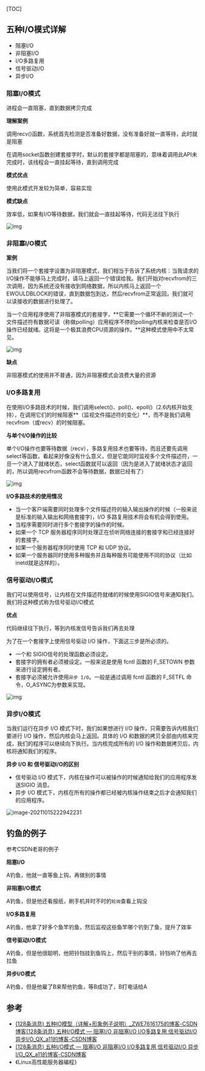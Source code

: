[TOC]

## **五种I/O模式**详解

- 阻塞I/O
- 非阻塞I/O 
- I/O多路复用 
- 信号驱动I/O
- 异步I/O

### 阻塞I/O模式

进程会一直阻塞，直到数据拷贝完成

**理解案例**

调用recv()函数，系统首先检测是否准备好数据，没有准备好就一直等待，此时就是阻塞

在调用socket函数创建套接字时，默认的套接字都是阻塞的，意味着调用此API未完成时，该线程会一直挂起等待，直到调用完成

**模式优点**

使用此模式开发较为简单，容易实现

**模式缺点**

效率低，如果有I/O等待数据，我们就会一直挂起等待，代码无法往下执行

![img](https://syz-picture.oss-cn-shenzhen.aliyuncs.com/20190313205158429.png)

### 非阻塞I/O模式

**案例**

当我们将一个套接字设置为非阻塞模式，我们相当于告诉了系统内核：当我请求的I/O操作不能够马上完成时，请马上返回一个错误给我。我们开始对recvfrom的三次调用，因为系统还没有接收到网络数据，所以内核马上返回一个EWOULDBLOCK的错误，直到数据包到达，然后recvfrom正常返回，我们就可以读接收的数据进行处理了。

 当一个应用程序使用了非阻塞模式的套接字，**它需要一个循环不断的测试一个文件描述符有数据可读（称做polling）应用程序不停的polling内核来检查是否I/O操作已经就绪。这将是一个极其浪费CPU资源的操作。**这种模式使用中不太常见。

![img](https://syz-picture.oss-cn-shenzhen.aliyuncs.com/20190313212933561.png)

**缺点**

非阻塞模式的使用并不普通，因为非阻塞模式会浪费大量的资源

### **I/O多路复用**

在使用I/O多路技术的时候，我们调用select()、poll()、epoll()（2.6内核开始支持），在调用它们的时候阻塞**（监视文件描述符的变化）**，而不是我们调用recvfrom（或recv）的时候阻塞。

**与单个I/O操作的比较**

单个I/O操作也要等待数据（recv），多路复用技术也要等待，而且还要先调用select等函数，看起来好像没有什么意义，但是它能同时监视多个文件描述符，一旦一个进入了就绪状态，select函数就可以返回（因为是进入了就绪状态才返回的，所以调用recvfrom函数不会等待数据，数据已经有了）

![img](https://syz-picture.oss-cn-shenzhen.aliyuncs.com/20190315190101303.png)

**I/O多路技术的使用情况**

- 当一个客户端需要同时处理多个文件描述符的输入输出操作的时候（一般来说是标准的输入输出和网络套接字)，I/O 多路复用技术将会有机会得到使用。
- 当程序需要同时进行多个套接字的操作的时候。
- 如果一个 TCP 服务器程序同时处理正在侦听网络连接的套接字和已经连接好的套接字。
- 如果一个服务器程序同时使用 TCP 和 UDP 协议。
- 如果一个服务器同时使用多种服务并且每种服务可能使用不同的协议（比如 inetd就是这样的）。

### **信号驱动I/O模式**

我们可以使用信号，让内核在文件描述符就绪的时候使用SIGIO信号来通知我们。我们将这种模式称为信号驱动I/O模式

**优点**

代码继续往下执行，等到内核发信号告诉我们再去处理

为了在一个套接字上使用信号驱动 I/O 操作，下面这三步是所必须的。

- 一个和 SIGIO信号的处理函数必须设定。
- 套接字的拥有者必须被设定。一般来说是使用 fcntl 函数的 F_SETOWN 参数来进行设定拥有者。
- 套接字必须被允许使用`异步 I/O`。一般是通过调用 fcntl 函数的 F_SETFL 命令，O_ASYNC为参数来实现。

![img](https://syz-picture.oss-cn-shenzhen.aliyuncs.com/20190315194201132.png)

### **异步I/O模式**

当我们运行在异步 I/O 模式下时，我们如果想进行 I/O 操作，只需要告诉内核我们要进行 I/O 操作，然后内核会马上返回。具体的 I/O 和数据的拷贝全部由内核来完成，我们的程序可以继续向下执行。当内核完成所有的 I/O 操作和数据拷贝后，内核将通知我们的程序。

**异步 I/O 和  信号驱动I/O的区别**

- 信号驱动 I/O 模式下，内核在操作可以被操作的时候通知给我们的应用程序发送SIGIO 消息。
- 异步 I/O 模式下，内核在所有的操作都已经被内核操作结束之后才会通知我们的应用程序。

![image-20211015222942231](https://syz-picture.oss-cn-shenzhen.aliyuncs.com/image-20211015222942231.png)

## 钓鱼的例子

参考CSDN老哥的例子

**阻塞I/O**

A钓鱼，他就一直等鱼上钩，再做别的事情

**非阻塞I/O模式**

A钓鱼，但是他还看报纸，刷手机并时不时的`轮询`查看上钩没

**I/O多路复用**

A钓鱼，他拿了好多个鱼竿钓鱼，然后监视这些鱼竿哪个钓到了鱼，提升了效率

**信号驱动I/O模式**

A钓鱼，但是他很聪明，他把铃铛挂到鱼钩上，然后干别的事情，铃铛响了他再去拉鱼

**异步I/O模式**

A钓鱼，但是他雇了B来帮他钓鱼，等B成功了，B打电话给A

## 参考

- [(128条消息) 五种IO模型（详解+形象例子说明）_ZWE7616175的博客-CSDN博客](https://blog.csdn.net/ZWE7616175/article/details/80591587)[(128条消息) 五种I/O模式 — 阻塞I/O 非阻塞I/O I/O多路复用 信号驱动I/O 异步I/O_QX_a11的博客-CSDN博客](https://blog.csdn.net/QX_a11/article/details/88540557?ops_request_misc=%7B%22request%5Fid%22%3A%22163429320216780261959769%22%2C%22scm%22%3A%2220140713.130102334..%22%7D&request_id=163429320216780261959769&biz_id=0&utm_medium=distribute.pc_search_result.none-task-blog-2~all~first_rank_ecpm_v1~rank_v31_ecpm-1-88540557.pc_search_result_hbase_insert&utm_term=阻塞I%2FO&spm=1018.2226.3001.4187)
- [(128条消息) 五种I/O模式 — 阻塞I/O 非阻塞I/O I/O多路复用 信号驱动I/O 异步I/O_QX_a11的博客-CSDN博客](https://blog.csdn.net/QX_a11/article/details/88540557?ops_request_misc=%7B%22request%5Fid%22%3A%22163429320216780261959769%22%2C%22scm%22%3A%2220140713.130102334..%22%7D&request_id=163429320216780261959769&biz_id=0&utm_medium=distribute.pc_search_result.none-task-blog-2~all~first_rank_ecpm_v1~rank_v31_ecpm-1-88540557.pc_search_result_hbase_insert&utm_term=阻塞I%2FO&spm=1018.2226.3001.4187)
- 《Linux高性能服务器编程》

